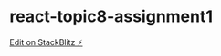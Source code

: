 # react-topic8-assignment1

[Edit on StackBlitz ⚡️](https://stackblitz.com/edit/react-topic8-assignment1)